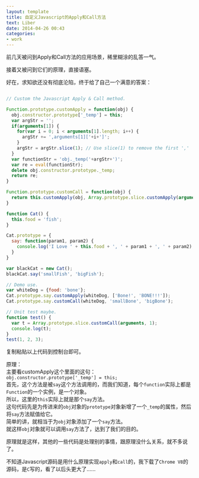 ```yaml
---
layout: template
title: 自定义Javascript的Apply和Call方法
text: Liber
date: 2014-04-26 00:43
categories:
- work
---
```


前几天被问到Apply和Call方法的应用场景，稀里糊涂的乱答一气。  

接着又被问到它们的原理，直接语塞。  

好在，求知欲还没有彻底沦陷，终于给了自己一个满意的答案：  

```javascript

// Custom the Javascript Apply & Call method.

Function.prototype.customApply = function(obj) {
  obj.constructor.prototype['_temp'] = this;
  var argStr = '';
  if(arguments[1]) {
    for(var i = 0; i < arguments[1].length; i++) {
      argStr += ',arguments[1]['+i+']';
    }
    argStr = argStr.slice(1); // Use slice(1) to remove the first ','
  }
  var functionStr = 'obj._temp('+argStr+')';
  var re = eval(functionStr);
  delete obj.constructor.prototype._temp;
  return re;
}

Function.prototype.customCall = function(obj) {
  return this.customApply(obj, Array.prototype.slice.customApply(arguments, [1]));
}

function Cat() {
  this.food = 'fish';
}

Cat.prototype = {
  say: function(param1, param2) {
    console.log('I Love ' + this.food + ', ' + param1 + ', ' + param2);
  }
}

var blackCat = new Cat();
blackCat.say('smallFish', 'bigFish');

// Demo use.
var whiteDog = {food: 'bone'};
Cat.prototype.say.customApply(whiteDog, ['Bone!', 'BONE!!!']);
Cat.prototype.say.customCall(whiteDog, 'smallBone', 'bigBone');

// Unit test maybe.
function test() {
  var t = Array.prototype.slice.customCall(arguments, 1);
  console.log(t);
}
test(1, 2, 3);

```

复制粘贴以上代码到控制台即可。  

原理：  
主要看customApply这个里面的这句：  
`obj.constructor.prototype['_temp'] = this;`  
首先，这个方法是被`say`这个方法调用的，而我们知道，每个`function`实际上都是`Function`的一个实例，是一个对象。  
所以，这里的`this`实际上就是那个`say`方法。  
这句代码先是为传进来的`obj`对象的`prototype`对象新增了一个`_temp`的属性，然后将`say`方法赋值给它。  
简单的讲，就相当于为`obj`对象添加了一个`say`方法。  
就这样`obj`对象就可以调用`say`方法了，达到了我们的目的。  

原理就是这样，其他的一些代码是处理别的事情，跟原理没什么关系，就不多说了。  

不知道Javascript源码是用什么原理实现`apply`和`call`的，我下载了`Chrome V8`的源码，是`C`写的，看了以后头更大了......  






